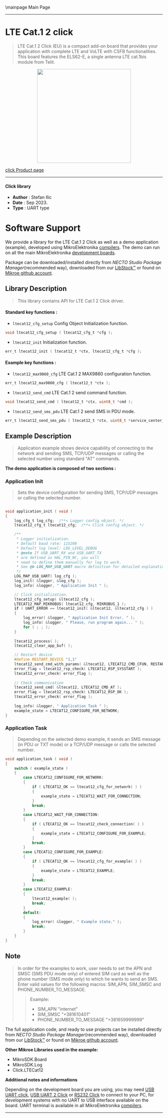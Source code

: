 \mainpage Main Page

---
# LTE Cat.1 2 click

> LTE Cat.1 2 Click (EU) is a compact add-on board that provides your application with complete LTE and VoLTE with CSFB functionalities. This board features the ELS62-E, a single antenna LTE cat.1bis module from Telit.

<p align="center">
  <img src="https://download.mikroe.com/images/click_for_ide/ltecat12_click.png" height=300px>
</p>

[click Product page](https://www.mikroe.com/lte-cat1-2-click-for-eu)

---


#### Click library

- **Author**        : Stefan Ilic
- **Date**          : Sep 2023.
- **Type**          : UART type


# Software Support

We provide a library for the LTE Cat.1 2 Click
as well as a demo application (example), developed using MikroElektronika
[compilers](https://www.mikroe.com/necto-studio).
The demo can run on all the main MikroElektronika [development boards](https://www.mikroe.com/development-boards).

Package can be downloaded/installed directly from *NECTO Studio Package Manager*(recommended way), downloaded from our [LibStock&trade;](https://libstock.mikroe.com) or found on [Mikroe github account](https://github.com/MikroElektronika/mikrosdk_click_v2/tree/master/clicks).

## Library Description

> This library contains API for LTE Cat.1 2 Click driver.

#### Standard key functions :

- `ltecat12_cfg_setup` Config Object Initialization function.
```c
void ltecat12_cfg_setup ( ltecat12_cfg_t *cfg );
```

- `ltecat12_init` Initialization function.
```c
err_t ltecat12_init ( ltecat12_t *ctx, ltecat12_cfg_t *cfg );
```

#### Example key functions :

- `ltecat12_max9860_cfg` LTE Cat.1 2 MAX9860 configuration function.
```c
err_t ltecat12_max9860_cfg ( ltecat12_t *ctx );
```

- `ltecat12_send_cmd` LTE Cat.1 2 send command function.
```c
void ltecat12_send_cmd ( ltecat12_t *ctx, uint8_t *cmd );
```

- `ltecat12_send_sms_pdu` LTE Cat.1 2 send SMS in PDU mode.
```c
err_t ltecat12_send_sms_pdu ( ltecat12_t *ctx, uint8_t *service_center_number, uint8_t *phone_number, uint8_t *sms_text );
```

## Example Description

> Application example shows device capability of connecting to the network and 
  sending SMS, TCP/UDP messages or calling the selected number using standard "AT" commands. 

**The demo application is composed of two sections :**

### Application Init

> Sets the device configuration for sending SMS, TCP/UDP messages or calling the selected number.

```c

void application_init ( void )
{
    log_cfg_t log_cfg;  /**< Logger config object. */
    ltecat12_cfg_t ltecat12_cfg;  /**< Click config object. */

    /**
     * Logger initialization.
     * Default baud rate: 115200
     * Default log level: LOG_LEVEL_DEBUG
     * @note If USB_UART_RX and USB_UART_TX
     * are defined as HAL_PIN_NC, you will
     * need to define them manually for log to work.
     * See @b LOG_MAP_USB_UART macro definition for detailed explanation.
     */
    LOG_MAP_USB_UART( log_cfg );
    log_init( &logger, &log_cfg );
    log_info( &logger, " Application Init " );

    // Click initialization.
    ltecat12_cfg_setup( &ltecat12_cfg );
    LTECAT12_MAP_MIKROBUS( ltecat12_cfg, MIKROBUS_1 );
    if ( UART_ERROR == ltecat12_init( &ltecat12, &ltecat12_cfg ) )
    {
        log_error( &logger, " Application Init Error. " );
        log_info( &logger, " Please, run program again... " );
        for ( ; ; );
    }
    
    ltecat12_process( );
    ltecat12_clear_app_buf( );

    // Restart device
    #define RESTART_DEVICE "1,1"
    ltecat12_send_cmd_with_params( &ltecat12, LTECAT12_CMD_CFUN, RESTART_DEVICE );
    error_flag = ltecat12_rsp_check( LTECAT12_RSP_SYSSTART );
    ltecat12_error_check( error_flag );
    
    // Check communication
    ltecat12_send_cmd( &ltecat12, LTECAT12_CMD_AT );
    error_flag = ltecat12_rsp_check( LTECAT12_RSP_OK );
    ltecat12_error_check( error_flag );
    
    log_info( &logger, " Application Task " );
    example_state = LTECAT12_CONFIGURE_FOR_NETWORK;
}

```

### Application Task

> Depending on the selected demo example, it sends an SMS message 
  (in PDU or TXT mode) or a TCP/UDP message or calls the selected number.

```c
void application_task ( void )
{
    switch ( example_state )
    {
        case LTECAT12_CONFIGURE_FOR_NETWORK:
        {
            if ( LTECAT12_OK == ltecat12_cfg_for_network( ) )
            {
                example_state = LTECAT12_WAIT_FOR_CONNECTION;
            }
            break;
        }
        case LTECAT12_WAIT_FOR_CONNECTION:
        {
            if ( LTECAT12_OK == ltecat12_check_connection( ) )
            {
                example_state = LTECAT12_CONFIGURE_FOR_EXAMPLE;
            }
            break;
        }
        case LTECAT12_CONFIGURE_FOR_EXAMPLE:
        {
            if ( LTECAT12_OK == ltecat12_cfg_for_example( ) )
            {
                example_state = LTECAT12_EXAMPLE;
            }
            break;
        }
        case LTECAT12_EXAMPLE:
        {
            ltecat12_example( );
            break;
        }
        default:
        {
            log_error( &logger, " Example state." );
            break;
        }
    }
}
```

## Note

> In order for the examples to work, user needs to set the APN and SMSC (SMS PDU mode only)
  of entered SIM card as well as the phone number (SMS mode only) to which he wants to send an SMS.
  Enter valid values for the following macros: SIM_APN, SIM_SMSC and PHONE_NUMBER_TO_MESSAGE.
> >  Example:
> > - SIM_APN "internet"
> > - SIM_SMSC "+381610401"
> > - PHONE_NUMBER_TO_MESSAGE "+381659999999"

The full application code, and ready to use projects can be installed directly from *NECTO Studio Package Manager*(recommended way), downloaded from our [LibStock&trade;](https://libstock.mikroe.com) or found on [Mikroe github account](https://github.com/MikroElektronika/mikrosdk_click_v2/tree/master/clicks).

**Other Mikroe Libraries used in the example:**

- MikroSDK.Board
- MikroSDK.Log
- Click.LTECat12

**Additional notes and informations**

Depending on the development board you are using, you may need
[USB UART click](https://www.mikroe.com/usb-uart-click),
[USB UART 2 Click](https://www.mikroe.com/usb-uart-2-click) or
[RS232 Click](https://www.mikroe.com/rs232-click) to connect to your PC, for
development systems with no UART to USB interface available on the board. UART
terminal is available in all MikroElektronika
[compilers](https://shop.mikroe.com/compilers).

---
